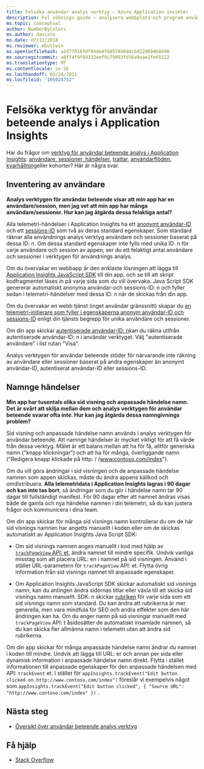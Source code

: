 ```yaml
---
title: Felsöka användar analys verktyg – Azure Application insikter
description: Fel söknings guide – analysera webbplats-och program användning med Application Insights.
ms.topic: conceptual
author: NumberByColors
ms.author: daviste
ms.date: 07/11/2018
ms.reviewer: mbullwin
ms.openlocfilehash: a1d77016fdf94de4fdd574b0d4cbd22d6b0b8490
ms.sourcegitcommit: a8ff4f9f69332eef9c75093fd56a9aae2fe65122
ms.translationtype: MT
ms.contentlocale: sv-SE
ms.lasthandoff: 03/24/2021
ms.locfileid: "105024752"
---
```

# <a name="troubleshoot-user-behavior-analytics-tools-in-application-insights"></a>Felsöka verktyg för användar beteende analys i Application Insights
Har du frågor om [verktyg för användar beteende analys i Application Insights](usage-overview.md): [användare, sessioner, händelser](usage-segmentation.md), [trattar](usage-funnels.md), [användarflöden](usage-flows.md), [kvarhållning](usage-retention.md)eller kohorter? Här är några svar.

## <a name="counting-users"></a>Inventering av användare
**Analys verktygen för användar beteende visar att min app har en användare/session, men jag vet att min app har många användare/sessioner. Hur kan jag åtgärda dessa felaktiga antal?**

Alla telemetri-händelser i Application Insights ha ett [anonymt användar-ID](./data-model-context.md) och ett [sessions-ID](./data-model-context.md) som två av deras standard egenskaper. Som standard räknar alla användnings analys verktyg användare och sessioner baserat på dessa ID: n. Om dessa standard egenskaper inte fylls med unika ID: n för varje användare och session av appen, ser du ett felaktigt antal användare och sessioner i verktygen för användnings analys.

Om du övervakar en webbapp är den enklaste lösningen att lägga till [Application Insights JavaScript SDK](./javascript.md) till din app, och se till att skript kodfragmentet läses in på varje sida som du vill övervaka. Java Script SDK genererar automatiskt anonyma användar-och sessions-ID: n och fyller sedan i telemetri-händelser med dessa ID: n när de skickas från din app.

Om du övervakar en webb tjänst (inget användar gränssnitt) skapar du [en telemetri-initierare som fyller i egenskaperna anonym användar-ID och sessions-ID](./usage-overview.md) enligt din tjänsts begrepp för unika användare och sessioner.

Om din app skickar [autentiserade användar-ID: n](./api-custom-events-metrics.md#authenticated-users)kan du räkna utifrån autentiserade användar-ID: n i användar verktyget. Välj "autentiserade användare" i list rutan "Visa".

Analys verktygen för användar beteende stöder för närvarande inte räkning av användare eller sessioner baserat på andra egenskaper än anonymt användar-ID, autentiserat användar-ID eller sessions-ID.

## <a name="naming-events"></a>Namnge händelser
**Min app har tusentals olika sid visning och anpassade händelse namn. Det är svårt att skilja mellan dem och analys verktygen för användar beteende svarar ofta inte. Hur kan jag åtgärda dessa namngivnings problem?**

Sid visning och anpassade händelse namn används i analys verktygen för användar beteende. Att namnge händelser är mycket viktigt för att få värde från dessa verktyg. Målet är ett balans mellan att ha för få, alltför generiska namn ("knapp klickningar") och att ha för många, överliggande namn ("Redigera knapp klickade på http: \/ /www.contoso.com/index").

Om du vill göra ändringar i sid visningen och de anpassade händelse namnen som appen skickas, måste du ändra appens källkod och omdistribuera. **Alla telemetridata i Application Insights lagras i 90 dagar och kan inte tas bort**, så ändringar som du gör i händelse namn tar 90 dagar till fullständigt manifest. För 90 dagar efter att namnet ändras visas både de gamla och nya händelse namnen i din telemetri, så du kan justera frågor och kommunicera i dina team.

Om din app skickar för många sid visnings namn kontrollerar du om de här sid visnings namnen har angetts manuellt i koden eller om de skickas automatiskt av Application Insights Java Script SDK:

* Om sid visnings namnen anges manuellt i kod med hjälp av [ `trackPageView` API: et](https://github.com/Microsoft/ApplicationInsights-JS/blob/master/API-reference.md), ändra namnet till mindre specifik. Undvik vanliga misstag som att placera URL: en i namnet på sid visningen. Använd i stället URL-parametern för `trackPageView` API: et. Flytta övrig information från sid visnings namnet till anpassade egenskaper.

* Om Application Insights JavaScript SDK skickar automatiskt sid visnings namn, kan du antingen ändra sidornas titlar eller växla till att skicka sid visnings namn manuellt. SDK: n skickar [rubriken](https://developer.mozilla.org/docs/Web/HTML/Element/title) för varje sida som ett sid visnings namn som standard. Du kan ändra att rubrikerna är mer generella, men vara mindfula för SEO och andra effekter som den här ändringen kan ha. Om du anger namn på sid visningar manuellt med `trackPageView` API: t åsidosätter de automatiskt insamlade namnen, så du kan skicka fler allmänna namn i telemetri utan att ändra sid rubrikerna.   

Om din app skickar för många anpassade händelse namn ändrar du namnet i koden till mindre. Undvik att lägga till URL: er och annan per sida eller dynamisk information i anpassade händelse namn direkt. Flytta i stället informationen till anpassade egenskaper för den anpassade händelsen med API: `trackEvent` et. I stället för `appInsights.trackEvent("Edit button clicked on http://www.contoso.com/index")` föreslår vi exempelvis något som `appInsights.trackEvent("Edit button clicked", { "Source URL": "http://www.contoso.com/index" })` .

## <a name="next-steps"></a>Nästa steg

* [Översikt över användar beteende analys verktyg](usage-overview.md)

## <a name="get-help"></a>Få hjälp
* [Stack Overflow](https://stackoverflow.com/questions/tagged/ms-application-insights)